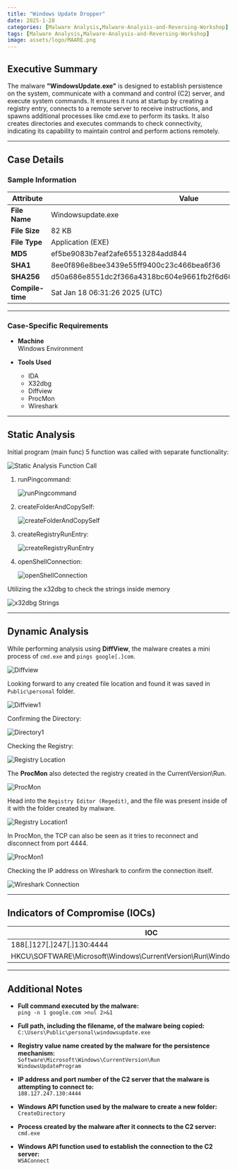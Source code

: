 ```yaml
---
title: "Windows Update Dropper"
date: 2025-1-28
categories: [Malware Analysis,Malware-Analysis-and-Reversing-Workshop]
tags: [Malware Analysis,Malware-Analysis-and-Reversing-Workshop]
image: assets/logo/MAARE.png
---
```


## Executive Summary

The malware **"WindowsUpdate.exe"** is designed to establish persistence on the system, communicate with a command and control (C2) server, and execute system commands. It ensures it runs at startup by creating a registry entry, connects to a remote server to receive instructions, and spawns additional processes like cmd.exe to perform its tasks. It also creates directories and executes commands to check connectivity, indicating its capability to maintain control and perform actions remotely.

---

## Case Details

### Sample Information

| **Attribute**         | **Value**                                                                                         |
|-----------------------|-------------------------------------------------------------------------------------------------|
| **File Name**         | Windowsupdate.exe                                                                 |
| **File Size**         | 82 KB                                                                                           |
| **File Type**         | Application (EXE)                                                                               |
| **MD5**               | ef5be9083b7eaf2afe65513284add844                                                                |
| **SHA1**              | 8ee0f896e8bee3439e55ff9400c23c466bea6f36                                                        |
| **SHA256**            | d50a686e8551dc2f366a4318bc604e9661fb2f6d60a978562ae1bf36543b7c6f                             |
| **Compile-time**      | Sat Jan 18 06:31:26 2025 (UTC) |

---

### Case-Specific Requirements

- **Machine**  
  Windows Environment

- **Tools Used**
  - IDA
  - X32dbg
  - Diffview
  - ProcMon
  - Wireshark

---

## Static Analysis

Initial program (main func) 5 function was called with separate functionality:

![Static Analysis Function Call](assets/6-WindowsUpdateDropper/image84.png)

1. runPingcommand:
   
   ![runPingcommand](assets/6-WindowsUpdateDropper/image85.png)

2. createFolderAndCopySelf:
   
   ![createFolderAndCopySelf](assets/6-WindowsUpdateDropper/image86.png)

3. createRegistryRunEntry:
   
   ![createRegistryRunEntry](assets/6-WindowsUpdateDropper/image87.png)

4. openShellConnection:
   
   ![openShellConnection](assets/6-WindowsUpdateDropper/image88.png)

Utilizing the x32dbg to check the strings inside memory

![x32dbg Strings](assets/6-WindowsUpdateDropper/image89.png)

---

## Dynamic Analysis

While performing analysis using **DiffView**, the malware creates a mini process of `cmd.exe` and `pings google[.]com`.

![Diffview](assets/6-WindowsUpdateDropper/image90.png)

Looking forward to any created file location and found it was saved in `Public\personal` folder.

![Diffview1](assets/6-WindowsUpdateDropper/image91.png)

Confirming the Directory:

![Directory1](assets/6-WindowsUpdateDropper/image92.png)

Checking the Registry:

![Registry Location](assets/6-WindowsUpdateDropper/image93.png)

The **ProcMon** also detected the registry created in the CurrentVersion\Run.

![ProcMon](assets/6-WindowsUpdateDropper/image94.png)

Head into the `Registry Editor (Regedit)`, and the file was present inside of it with the folder created by malware.

![Registry Location1](assets/6-WindowsUpdateDropper/image95.png)

In ProcMon, the TCP can also be seen as it tries to reconnect and disconnect from port 4444.

![ProcMon1](assets/6-WindowsUpdateDropper/image96.png)

Checking the IP address on Wireshark to confirm the connection itself.

![Wireshark Connection](assets/6-WindowsUpdateDropper/image97.png)

---

## Indicators of Compromise (IOCs)

| **IOC**                                              | **Type** |
|------------------------------------------------------|----------|
| 188[.]127[.]247[.]130:4444                           | IP:Port |
| HKCU\SOFTWARE\Microsoft\Windows\CurrentVersion\Run\WindowsUpdateProgram | Registry |

---

## Additional Notes

- **Full command executed by the malware:**  
  `ping -n 1 google.com >nul 2>&1`

- **Full path, including the filename, of the malware being copied:**  
  `C:\Users\Public\personal\windowsupdate.exe`

- **Registry value name created by the malware for the persistence mechanism:**  
  `Software\Microsoft\Windows\CurrentVersion\Run`  
  `WindowsUpdateProgram`

- **IP address and port number of the C2 server that the malware is attempting to connect to:**  
  `188.127.247.130:4444`

- **Windows API function used by the malware to create a new folder:**  
  `CreateDirectory`

- **Process created by the malware after it connects to the C2 server:**  
  `cmd.exe`

- **Windows API function used to establish the connection to the C2 server:**  
  `WSAConnect`
